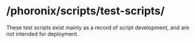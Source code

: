 # /phoronix/scripts/test-scripts/

These test scripts exist mainly as a record of script development, and are not intended for deployment. 
